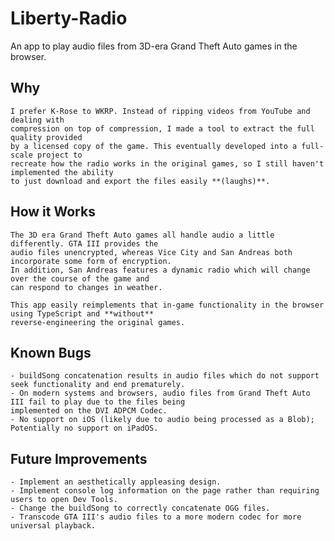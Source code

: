 # Liberty-Radio
 An app to play audio files from 3D-era Grand Theft Auto games in the browser.

## Why
    I prefer K-Rose to WKRP. Instead of ripping videos from YouTube and dealing with
    compression on top of compression, I made a tool to extract the full quality provided
    by a licensed copy of the game. This eventually developed into a full-scale project to
    recreate how the radio works in the original games, so I still haven't implemented the ability
    to just download and export the files easily **(laughs)**.

## How it Works
    The 3D era Grand Theft Auto games all handle audio a little differently. GTA III provides the
    audio files unencrypted, whereas Vice City and San Andreas both incorporate some form of encryption.
    In addition, San Andreas features a dynamic radio which will change over the course of the game and
    can respond to changes in weather. 

    This app easily reimplements that in-game functionality in the browser using TypeScript and **without**
    reverse-engineering the original games.

## Known Bugs
    - buildSong concatenation results in audio files which do not support seek functionality and end prematurely.
    - On modern systems and browsers, audio files from Grand Theft Auto III fail to play due to the files being
    implemented on the DVI ADPCM Codec.
    - No support on iOS (likely due to audio being processed as a Blob); Potentially no support on iPadOS.
    
## Future Improvements
    - Implement an aesthetically appleasing design.
    - Implement console log information on the page rather than requiring users to open Dev Tools.
    - Change the buildSong to correctly concatenate OGG files.
    - Transcode GTA III's audio files to a more modern codec for more universal playback.